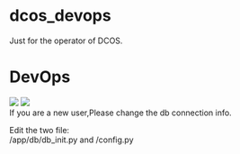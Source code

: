 # dcos_devops
Just for the operator of DCOS.
# DevOps
<img src="https://travis-ci.org/guohongze/adminset.svg?branch=master"></img> 
<img src="https://img.shields.io/hexpm/l/plug.svg"></img>
<br>
If you are a new user,Please change the db connection info.

Edit the two file:
<br>
/app/db/db_init.py and /config.py<br>
<br>


